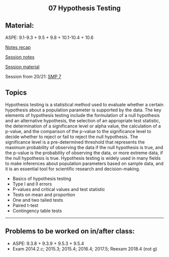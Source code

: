 <h2 align="center">07 Hypothesis Testing</h2>

## Material:
ASPE: 9.1-9.3 + 9.5 + 9.8 + 10.1-10.4 + 10.6

[Notes recap](https://drive.google.com/file/d/1WfF_ywaV4FlI0O8WNFSCvIuN5I4MneCz/view?usp=sharing)

[Session notes](https://drive.google.com/file/d/1fg4pstQXTtnNDVbvgWSEwN-CucDAx7Nt/view?usp=sharing)

[Session material](https://viaucdk-my.sharepoint.com/:f:/g/personal/rib_viauc_dk/Em4S0kBQDWZPiOBLpJjM3MEBNWQx40JCmPXPRtj0EoO7_g?e=VFim27)

Session from 20/21: [SMP 7](https://youtu.be/B1W0U1gzYE8)

## Topics

Hypothesis testing is a statistical method used to evaluate whether a certain hypothesis about a population parameter is supported by the data. The key elements of hypothesis testing include the formulation of a null hypothesis and an alternative hypothesis, the selection of an appropriate test statistic, the determination of a significance level or alpha value, the calculation of a p-value, and the comparison of the p-value to the significance level to decide whether to reject or fail to reject the null hypothesis. The significance level is a pre-determined threshold that represents the maximum probability of observing the data if the null hypothesis is true, and the p-value is the probability of observing the data, or more extreme data, if the null hypothesis is true. Hypothesis testing is widely used in many fields to make inferences about population parameters based on sample data, and it is an essential tool for scientific research and decision-making.

- Basics of hypothesis testing
- Type I and II errors
- P-values and critical values and test statistic
- Tests on mean and proportion
- One and two tailed tests
- Paired t-test
- Contingency table tests

---

## Problems to be worked on in/after class:

- ASPE: 9.3.8 + 9.3.9 + 9.5.3 + 9.5.4
- Exam 2014.2.c; 2015.3; 2015.4; 2016.4; 2017.5; Reexam 2018.4 (not g)



